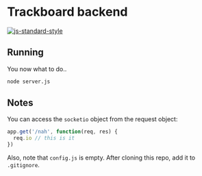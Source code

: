 # Trackboard backend

[![js-standard-style](https://cdn.rawgit.com/feross/standard/master/badge.svg)](https://github.com/feross/standard)

## Running
You now what to do..

```bash
node server.js
```

## Notes
You can access the `socketio` object from the request object:
```javascript
app.get('/nah', function(req, res) {
  req.io // this is it
})
```

Also, note that `config.js` is empty. After cloning this repo, add it to `.gitignore`.